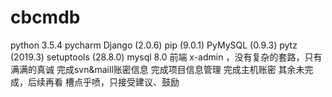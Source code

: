 # cbcmdb
python 3.5.4
pycharm
Django (2.0.6)
pip (9.0.1)
PyMySQL (0.9.3)
pytz (2019.3)
setuptools (28.8.0)
mysql 8.0
前端 x-admin
，没有复杂的套路，只有满满的真诚
完成svn&maill账密信息
完成项目信息管理
完成主机账密
其余未完成，后续再看
槽点乎喷，只接受建议、鼓励
